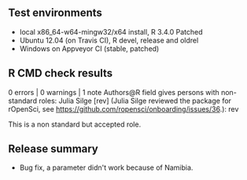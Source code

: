 ## Test environments
* local x86_64-w64-mingw32/x64 install, R 3.4.0 Patched
* Ubuntu 12.04 (on Travis CI), R devel, release and oldrel
* Windows on Appveyor CI (stable, patched)

## R CMD check results

0 errors | 0 warnings | 1 note
Authors@R field gives persons with non-standard roles:
  Julia Silge [rev] (Julia Silge reviewed the package for rOpenSci, see https://github.com/ropensci/onboarding/issues/36.): rev
  
This is a non standard but accepted role.

## Release summary

* Bug fix, a parameter didn't work because of Namibia.
